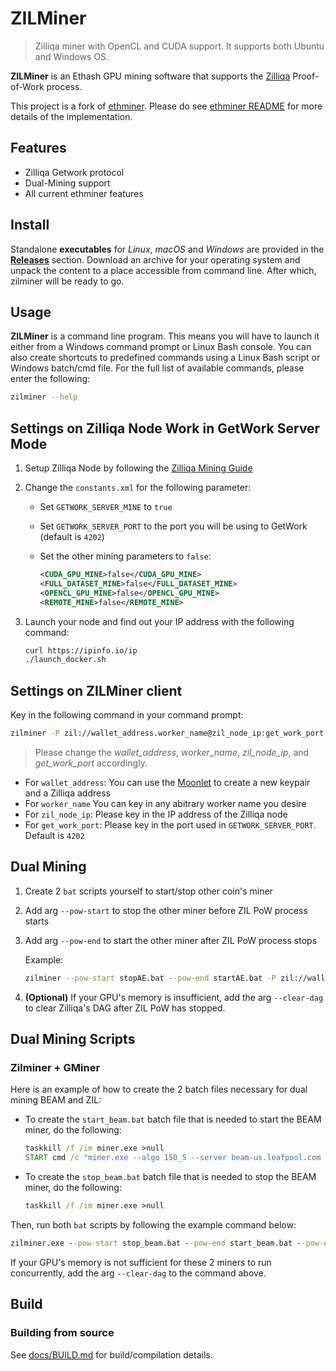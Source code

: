# ZILMiner

> Zilliqa miner with OpenCL and CUDA support. It supports both Ubuntu and Windows OS.

**ZILMiner** is an Ethash GPU mining software that supports the [Zilliqa](https://github.com/Zilliqa) Proof-of-Work process.  

This project is a fork of [ethminer](https://github.com/ethereum-mining/ethminer). Please do see [ethminer README](https://github.com/ethereum-mining/ethminer/blob/master/README.md) for more details of the implementation.

## Features

* Zilliqa Getwork protocol
* Dual-Mining support
* All current ethminer features

## Install

Standalone **executables** for *Linux*, *macOS* and *Windows* are provided in
the [**Releases**](https://github.com/DurianStallSingapore/ZILMiner/releases) section.
Download an archive for your operating system and unpack the content to a place
accessible from command line. After which, zilminer will be ready to go.

## Usage

**ZILMiner** is a command line program. This means you will have to launch it either
from a Windows command prompt or Linux Bash console. You can also create shortcuts to
predefined commands using a Linux Bash script or Windows batch/cmd file.
For the full list of available commands, please enter the following:

```sh
zilminer --help
```

## Settings on Zilliqa Node Work in GetWork Server Mode

1. Setup Zilliqa Node by following the [Zilliqa Mining Guide](https://github.com/Zilliqa/Zilliqa/wiki/Mining)
1. Change the `constants.xml` for the following parameter:
    * Set `GETWORK_SERVER_MINE` to `true`
    * Set `GETWORK_SERVER_PORT` to the port you will be using to GetWork (default is `4202`)
    * Set the other mining parameters to `false`:

       ```xml
       <CUDA_GPU_MINE>false</CUDA_GPU_MINE>
       <FULL_DATASET_MINE>false</FULL_DATASET_MINE>
       <OPENCL_GPU_MINE>false</OPENCL_GPU_MINE>
       <REMOTE_MINE>false</REMOTE_MINE>
       ```

1. Launch your node and find out your IP address with the following command:

    ```bash
    curl https://ipinfo.io/ip
    ./launch_docker.sh
    ```

## Settings on ZILMiner client

Key in the following command in your command prompt:

```sh
zilminer -P zil://wallet_address.worker_name@zil_node_ip:get_work_port
```

> Please change the *wallet_address*, *worker_name*, *zil_node_ip*, and *get_work_port* accordingly.

* For `wallet_address`: You can use the [Moonlet](https://moonlet.xyz/) to create a new keypair and a Zilliqa address
* For `worker_name` You can key in any abitrary worker name you desire
* For `zil_node_ip`: Please key in the IP address of the Zilliqa node
* For `get_work_port`: Please key in the port used in `GETWORK_SERVER_PORT`. Default is `4202`

## Dual Mining

1. Create 2 `bat` scripts yourself to start/stop other coin's miner
1. Add arg `--pow-start` to stop the other miner before ZIL PoW process starts
1. Add arg `--pow-end` to start the other miner after ZIL PoW process stops

   Example:

   ```sh
   zilminer --pow-start stopAE.bat --pow-end startAE.bat -P zil://wallet_address.worker_name@zil_node_ip:get_work_port
   ```

1. **(Optional)** If your GPU's memory is insufficient, add the arg `--clear-dag` to clear Zilliqa's DAG after ZIL PoW has stopped.

## Dual Mining Scripts

### Zilminer + GMiner

Here is an example of how to create the 2 batch files necessary for dual mining BEAM and ZIL:

* To create the `start_beam.bat` batch file that is needed to start the BEAM miner, do the following:

   ```bat
   taskkill /f /im miner.exe >null
   START cmd /c "miner.exe --algo 150_5 --server beam-us.leafpool.com --port 4444 --ssl 1 --user walletxxx.namexxx"
   ```

* To create the `stop_beam.bat` batch file that is needed to stop the BEAM miner, do the following:

   ```bat
   taskkill /f /im miner.exe >null
   ```

Then, run both `bat` scripts by following the example command below:

```bat
zilminer.exe --pow-start stop_beam.bat --pow-end start_beam.bat --pow-end-at-startup -P zil://wallet_address.worker_name@proxy.getzil.com:5000/api
```

If your GPU's memory is not sufficient for these 2 miners to run concurrently, add the arg `--clear-dag` to the command above.

## Build

### Building from source

See [docs/BUILD.md](docs/BUILD.md) for build/compilation details.

